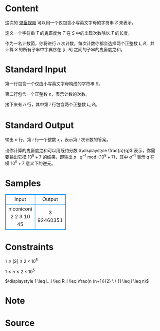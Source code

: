 
# Content

这次的 [鬼畜视频](https://www.bilibili.com/video/BV11x411K7zK) 可以用一个仅包含小写英文字母的字符串 $S$ 来表示。

定义一个字符串 $T$ 的鬼畜度为 $T$ 在 $S$ 中的出现次数除以 $T$ 的长度。

作为一名计数菌，你将进行 $n$ 次计数。每次计数你都会选择两个正整数 $L, R$，并计算 $S$ 的所有子串中字典序在 $[L, R]$ 之间的子串的鬼畜度之和。

# Standard Input

第一行包含一个仅由小写英文字母构成的字符串 $S$。

第二行包含一个正整数 $n$，表示计数的次数。

接下来有 $n$ 行，其中第 $i$ 行包含两个正整数 $L_i, R_i$。

# Standard Output

输出 $n$ 行，第 $i$ 行一个整数 $x_i$，表示第 $i$ 次计数的答案。

设你计算的鬼畜度之和可以用既约分数 $\displaystyle \frac{p}{q}$ 表示，你需要输出它模 $10^9 + 7$ 的结果，即输出 $p \cdot q^{-1} \bmod (10^9 + 7)$，其中 $q^{-1}$ 表示 $q$ 在模 $10^9 + 7$ 意义下的逆元。

# Samples

<style>
        table,table tr th, table tr td { border:1px solid #0094ff; }
        table { width: 200px; min-height: 25px; line-height: 25px; text-align: center; border-collapse: collapse;}   
    </style>
<table>
	<tr>
		<td>Input</td>
		<td>Output</td>
	</tr>
<tr><td>niconiconi
2
2 3
10 45</td><td>3
92460351</td></tr></table>


# Constraints

$1 \leq |S| \leq 2 \times 10^5$

$1 \leq n \leq 2 \times 10^5$

$\displaystyle 1 \leq L_i \leq R_i \leq \frac{n (n+1)}{2} \ \ (1 \leq i \leq n)$

# Note



# Source


